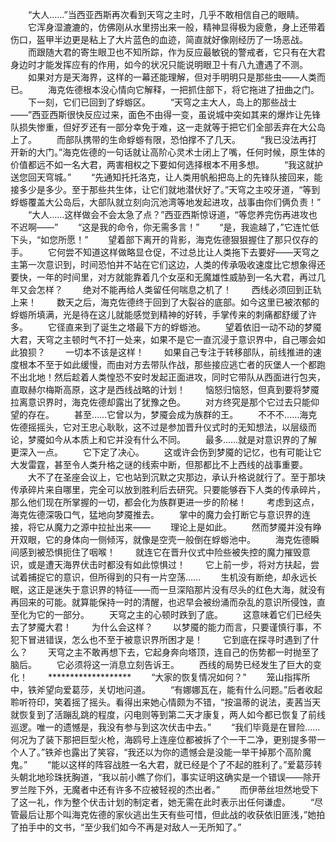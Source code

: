 　　“大人……”当西亚西斯再次看到天穹之主时，几乎不敢相信自己的眼睛。
　　它浑身湿漉漉的，仿佛刚从水里捞出来一般，精神显得极为疲惫，身上还带着伤口，盔甲半边更是粘上了大片蓝色的血迹，简直就好像刚经历了一场恶战。
　　而跟随大君的寄生眼卫也不知所踪，作为反应最敏锐的警戒者，它只有在大君身边时才能发挥应有的作用，如今的状况只能说明眼卫十有八九遭遇了不测。
　　如果对方是天海界，这样的一幕还能理解，但对手明明只是那些虫——人类而已。
　　海克佐德根本没心情向它解释，一把抓住部下，将它拖进了扭曲之门。
　　下一刻，它们已回到了蜉蝣区。
　　“天穹之主大人，岛上的那些战士——”西亚西斯很快反应过来，面色不由得一变，虽说城中突如其来的爆炸让先锋队损失惨重，但好歹还有一部分幸免于难，这一走就等于把它们全部丢弃在大公岛上了。
　　而部队携带的生命蜉蝣有限，恐怕撑不了几天。
　　“我已没法再打开新的大门。”海克佐德的一句话就让高阶心灵术士闭上了嘴，任何时候，原生体的价值都远不如一名大君，两害相权之下要如何选择根本不用多想。
　　“我这就护送您回天穹城。”
　　“先通知托托洛克，让人类用帆船把岛上的先锋队接回来，能接多少是多少。至于那些共生体，让它们就地潜伏好了。”天穹之主咬牙道，“等到蜉蝣覆盖大公岛后，大部队就立刻向沉池湾等地发起进攻，战事由你们俩负责！”
　　“大人……这样做会不会太急了点？”西亚西斯惊讶道，“等您养完伤再进攻也不迟啊——”
　　“这是我的命令，你无需多言！”
　　“是，我逾越了，”它连忙低下头，“如您所愿！”
　　望着部下离开的背影，海克佐德狠狠握住了那只仅存的手。
　　它何尝不知道这样做略显仓促，不过总比让人类拖下去要好——天穹之主第一次意识到，时间恐怕并不站在它们这边，人类的传承吸收速度比它想象得还要快，一年的时间里，对方就能靠着几个女巫和无魔雄性威胁到一名大君，再过几年又会怎样？
　　绝对不能再给人类留任何喘息之机了！
　　西线必须回到正轨上来！
　　数天之后，海克佐德终于回到了大裂谷的底部。如今这里已被浓郁的蜉蝣所填满，光是待在这儿就能感觉到精神的好转，手掌传来的刺痛都舒缓了许多。
　　它径直来到了诞生之塔最下方的蜉蝣池。
　　望着依旧一动不动的梦魇大君，天穹之主顿时气不打一处来，如果不是它一直沉浸于意识界中，自己哪会如此狼狈？
　　一切本不该是这样！
　　如果自己专注于转移部队，前线推进的速度根本不至于如此缓慢，而由对方去带队作战，那些接应逃亡者的灰堡人一个都跑不出北地！然后趁着人类惶恐不安时发起正面进攻，同时它带队从西面进行包夹，直取赫尔梅斯高原，这才是西线战略的计划！
　　恼怒归恼怒，但真到要将梦魇拉离意识界时，海克佐德却露出了犹豫之色。
　　对方终究是那个它过去只能仰望的存在。
　　甚至……它曾以为，梦魇会成为族群的王。
　　不不不……海克佐德摇摇头，它对王忠心耿耿，这不过是参加晋升仪式时的无知想法，以层级而论，梦魇如今从本质上和它并没有什么不同。
　　最多……就是对意识界的了解更深入一点。
　　它下定了决心。
　　这或许会伤到梦魇的记忆，也有可能让它大发雷霆，甚至令人类升格之谜的线索中断，但那都比不上西线的战事重要。
　　大不了在圣座会议上，它也站到沉默之灾那边，承认升格说就行了。至于那块传承碎片来自哪里，完全可以放到胜利后去研究。只要能够吞下人类的传承碎片，那么他们现在所掌握的一切，都会化为族群更进一步的阶梯！
　　考虑到这点，海克佐德深吸口气，猛地向梦魇推去。
　　掌中的魔力会打断它与意识界的连接，将它从魔力之源中拉扯出来——
　　理论上是如此。
　　然而梦魇并没有睁开双眼，它的身体向一侧倾泻，就像是空壳一般倒在蜉蝣池中。
　　海克佐德瞬间感到被恐惧扼住了咽喉！
　　就连它在晋升仪式中险些被失控的魔力摧毁意识，或是遭天海界伏击时都没有如此惊惧过！
　　它上前一步，将对方扶起，尝试着捕捉它的意识，但所得到的只有一片空荡……
　　生机没有断绝，却永远长眠，这正是迷失于意识界的特征——而一旦深陷那片没有尽头的红色大海，就没有再回来的可能。就算能保持一时的清醒，也迟早会被纷涌而杂乱的意识所侵蚀，直至化为它的一部分。
　　天穹之主的心顿时跌到了底。
　　这意味着它们已经失去了梦魇大君！
　　为什么会这样？
　　以梦魇的能力而言，只要谨慎行事，不犯下冒进错误，怎么也不至于被意识界所困才是！
　　它到底在探寻时遇到了什么？
　　天穹之主不敢再想下去，它起身奔向塔顶，连自己的伤势都一时抛至了脑后。
　　它必须将这一消息立刻告诉王。
　　西线的局势已经发生了巨大的变化！
　　*******************
　　“大家的恢复情况如何？”
　　笼山指挥所中，铁斧望向爱葛莎，关切地问道。
　　“有娜娜瓦在，能有什么问题。”后者收起聆听符印，笑着摇了摇头。看得出来她心情颇为不错，“按温蒂的说法，麦茜当天就恢复到了活蹦乱跳的程度，闪电则等到第二天才康复，两人如今都已恢复了前线巡逻。唯一的遗憾是，我没有参与到这次伏击中去。”
　　“我们毕竟是在冒险……何况为了装下那把巨型火枪，海鸥号上连座位都被拆了个一干二净，更别提多带一个人了。”铁斧也露出了笑容，“我还以为你的遗憾会是没能一举干掉那个高阶魔鬼。”
　　“能以这样的阵容战胜一名大君，就已经是个了不起的胜利了。”爱葛莎转头朝北地珍珠抚胸道，“我以前小瞧了你们，事实证明这确实是一个错误——除开罗兰陛下外，无魔者中还有许多不应被轻视的杰出者。”
　　而伊蒂丝坦然地受下了这一礼，作为整个伏击计划的制定者，她无需在此时表示出任何谦虚。
　　“尽管最后让那个叫海克佐德的家伙逃出生天有些可惜，但此战的收获依旧匪浅，”她拍了拍手中的文书，“至少我们如今不再是对敌人一无所知了。”